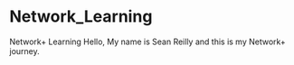 # Network_Learning
Network+ Learning
Hello, My name is Sean Reilly and this is my Network+ journey.
